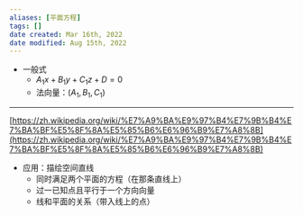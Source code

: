 ```yaml
---
aliases: [平面方程]
tags: []
date created: Mar 16th, 2022
date modified: Aug 15th, 2022
---
```

- 一般式
	- $A_1x + B_1y + C_1z + D = 0$
	- 法向量：$(A_1, B_1, C_1)$

___
[https://zh.wikipedia.org/wiki/%E7%A9%BA%E9%97%B4%E7%9B%B4%E7%BA%BF%E5%8F%8A%E5%85%B6%E6%96%B9%E7%A8%8B](https://zh.wikipedia.org/wiki/%E7%A9%BA%E9%97%B4%E7%9B%B4%E7%BA%BF%E5%8F%8A%E5%85%B6%E6%96%B9%E7%A8%8B)
- 应用：描绘空间直线
	- 同时满足两个平面的方程（在那条直线上） 
	- 过一已知点且平行于一个方向向量
	- 线和平面的关系（带入线上的点）